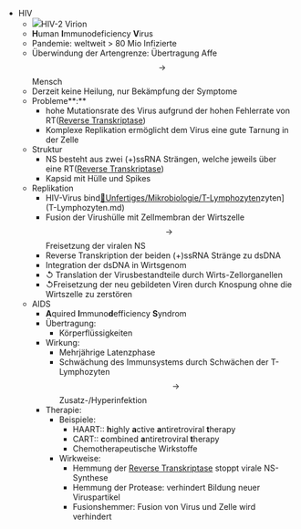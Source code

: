 - HIV
    - ![](https://remnote-user-data.s3.amazonaws.com/WGB6ihWNpu5OTqfR0M3K43OBHc0rMG58e1QaTLo_4FxkawU-7AQA0sATA0DeAIUCWXWvGHsYtcEcRc9VxldBARDGmuN0y9Nx-_c8AVysxyeS47h4RWc9UdWWRsyQWMoi)HIV-2 Virion
    - **H**uman **I**mmunodeficiency **V**irus
    - Pandemie: weltweit > 80 Mio Infizierte
    - Überwindung der Artengrenze: Übertragung Affe$$\rightarrow $$Mensch
    - Derzeit keine Heilung, nur Bekämpfung der Symptome
    - Probleme**:**  
        - hohe Mutationsrate des Virus aufgrund der hohen Fehlerrate von RT([Reverse Transkriptase](%F0%9F%93%82Unfertiges/Mikrobiologie/Reverse%20Transkriptase.md))
        - Komplexe Replikation ermöglicht dem Virus eine gute Tarnung in der Zelle
    - Struktur
        - NS besteht aus zwei (+)ssRNA Strängen, welche jeweils über eine RT([Reverse Transkriptase](%F0%9F%93%82Unfertiges/Mikrobiologie/Reverse%20Transkriptase.md))
        - Kapsid mit Hülle und Spikes
    - Replikation
        - HIV-Virus bind[📂Unfertiges/Mikrobiologie/T-Lymphozyten](%F0%9F%93%82Unfertiges/Mikrobiologie/T-Lymphozyten.md)zyten](T-Lymphozyten.md)
        - Fusion der Virushülle mit Zellmembran der Wirtszelle $$ \rightarrow $$Freisetzung der viralen NS
        - Reverse Transkription der beiden (+)ssRNA Stränge zu dsDNA
        - Integration der dsDNA in Wirtsgenom
        - ↺ Translation der Virusbestandteile durch Wirts-Zellorganellen
        - ↺Freisetzung der neu gebildeten Viren durch Knospung ohne die Wirtszelle zu zerstören
    - AIDS
        - **A**quired **I**mmuno**d**efficiency **S**yndrom
        - Übertragung:
            - Körperflüssigkeiten
        - Wirkung:
            - Mehrjährige Latenzphase
            - Schwächung des Immunsystems durch Schwächen der T-Lymphozyten $$ \rightarrow $$ Zusatz-/Hyperinfektion
        - Therapie:
            - Beispiele:
                - HAART:: **h**ighly **a**ctive **a**ntiretroviral **t**herapy
                - CART:: **c**ombined **a**ntiretroviral **t**herapy
                - Chemotherapeutische Wirkstoffe
            - Wirkweise:
                - Hemmung der [Reverse Transkriptase](%F0%9F%93%82Unfertiges/Mikrobiologie/Reverse%20Transkriptase.md)  stoppt virale NS-Synthese  
                - Hemmung der Protease: verhindert Bildung neuer Viruspartikel
                - Fusionshemmer: Fusion von Virus und Zelle wird verhindert